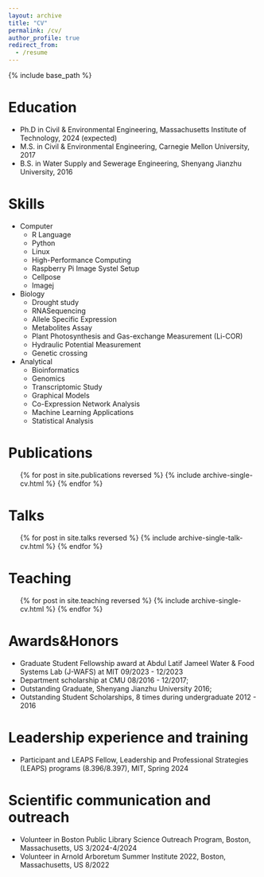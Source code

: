 ```yaml
---
layout: archive
title: "CV"
permalink: /cv/
author_profile: true
redirect_from:
  - /resume
---
```


{% include base_path %}

Education
======
* Ph.D in Civil & Environmental Engineering, Massachusetts Institute of Technology, 2024 (expected)
* M.S. in Civil & Environmental Engineering, Carnegie Mellon University, 2017
* B.S. in Water Supply and Sewerage Engineering, Shenyang Jianzhu University, 2016
  
Skills
======
* Computer
  * R Language
  * Python
  * Linux
  * High-Performance Computing
  * Raspberry Pi Image Systel Setup
  * Cellpose
  * Imagej
* Biology
  * Drought study
  * RNASequencing
  * Allele Specific Expression
  * Metabolites Assay
  * Plant Photosynthesis and Gas-exchange Measurement (Li-COR)
  * Hydraulic Potential Measurement
  * Genetic crossing
* Analytical
  * Bioinformatics
  * Genomics
  * Transcriptomic Study
  * Graphical Models
  * Co-Expression Network Analysis
  * Machine Learning Applications
  * Statistical Analysis

Publications
======
  <ul>{% for post in site.publications reversed %}
    {% include archive-single-cv.html %}
  {% endfor %}</ul>
  
Talks
======
  <ul>{% for post in site.talks reversed %}
    {% include archive-single-talk-cv.html  %}
  {% endfor %}</ul>
  
Teaching
======
  <ul>{% for post in site.teaching reversed %}
    {% include archive-single-cv.html %}
  {% endfor %}</ul>
  
Awards&Honors
======
* Graduate Student Fellowship award at Abdul Latif Jameel Water & Food Systems Lab (J-WAFS) at MIT 09/2023 - 12/2023
* Department scholarship at CMU 08/2016 - 12/2017;
* Outstanding Graduate, Shenyang Jianzhu University 2016;
* Outstanding Student Scholarships, 8 times during undergraduate 2012 - 2016
                                                                                                
Leadership experience and training
======
* Participant and LEAPS Fellow, Leadership and Professional Strategies (LEAPS) programs (8.396/8.397), MIT, Spring 2024
  
Scientific communication and outreach
======
* Volunteer in Boston Public Library Science Outreach Program, Boston, Massachusetts, US 3/2024-4/2024
* Volunteer in Arnold Arboretum Summer Institute 2022, Boston, Massachusetts, US 8/2022
